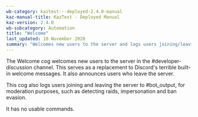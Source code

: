 ```yaml
---
wb-category: kaztest---deployed-2.4.0-manual
kaz-manual-title: KazTest - Deployed Manual
kaz-version: 2.4.0
wb-subcategory: Automation
title: "Welcome"
last_updated: 10 November 2020
summary: "Welcomes new users to the server and logs users joining/leaving."
---
```


The Welcome cog welcomes new users to the server in the #developer-discussion channel. This
serves as a replacement to Discord's terrible built-in welcome messages. It also announces
users who leave the server.

This cog also logs users joining and leaving the server to #bot_output, for
moderation purposes, such as detecting raids, impersonation and ban evasion.

It has no usable commands.